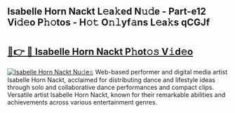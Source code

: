 ## Isabelle Horn Nackt L𝚎a𝚔ed N𝚞𝚍e - Part-e12 Vi𝚍𝚎o P𝚑𝚘tos - H𝚘𝚝 O𝚗𝚕yf𝚊ns L𝚎a𝚔s qCGJf

# <h2><a href="http://kfbzqls.oniu.top/?m=Isabelle+Horn+Nackt">🔗👉 🔴 Isabelle Horn Nackt P𝚑ot𝚘𝚜 V𝚒d𝚎o</a></h2>

[![Isabelle Horn Nackt Nu𝚍e𝚜](https://i.imgur.com/0qMVB7G.gif)](http://kfbzqls.oniu.top/?m=Isabelle+Horn+Nackt)
Web-based performer and digital media artist Isabelle Horn Nackt, acclaimed for distributing dance and lifestyle ideas through solo and collaborative dance performances and compact clips. Versatile artist Isabelle Horn Nackt, known for their remarkable abilities and achievements across various entertainment genres.  
